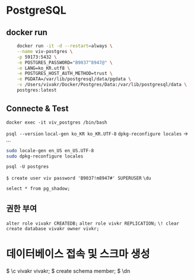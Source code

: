 # PostgreSQL

## docker run

```bash
    docker run -it -d --restart=always \
    --name viv-postgres \
    -p 59173:5432 \
    -e POSTGRES_PASSWORD="B9037^8947@" \
    -e LANG=ko_KR.utf8 \
    -e POSTGRES_HOST_AUTH_METHOD=trust \
    -e PGDATA=/var/lib/postgresql/data/pgdata \
    -v /Users/vivakr/Docker/Postgres/Data:/var/lib/postgresql/data \
    postgres:latest
```

## Connecte & Test

`docker exec -it viv_postgres /bin/bash`

`psql --version`
`local-gen ko_KR ko_KR.UTF-8`
`dpkg-reconfigure locales` -> ...

```bash
sudo locale-gen en_US en_US.UTF-8 
sudo dpkg-reconfigure locales
```

`psql -U postgres`

`$ create user viv password 'B9037!m8947#' SUPERUSER`
`\du`

`select * from pg_shadow;`

## 권한 부여

`alter role vivakr CREATEDB;`
`alter role vivkr REPLICATION;`
`\! clear`
`create database vivakr owner vivkr;`

# 데이터베이스 접속 및 스크마 생성

$ \c vivakr vivakr;
$ create schema member;
$ \dn
